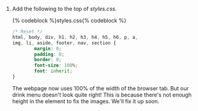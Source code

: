 1. Add the following to the top of _styles.css_.
    
    {% codeblock %}styles.css{% codeblock %}
    ```css
    /* Reset */
    html, body, div, h1, h2, h3, h4, h5, h6, p, a,
    img, li, aside, footer, nav, section {
            margin: 0;
            padding: 0;
            border: 0;
            font-size: 100%;
            font: inherit;
    }
    ```

    The webpage now uses 100% of the width of the browser tab. But our drink menu doesn't look quite right! This is because there's not enough height in the element to fix the images. We'll fix it up soon.